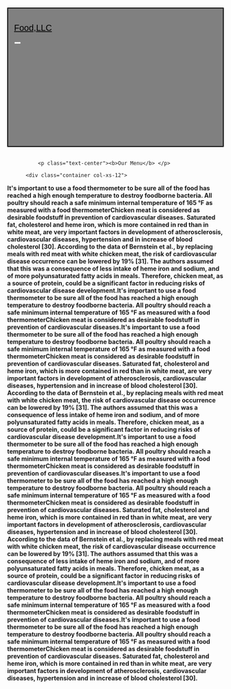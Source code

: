 

<html lang="en">
<head>
    <meta charset="UTF-8">
    <meta http-equiv="X-UA-Compatible" content="IE=edge">
    <meta name="viewport" content="width=device-width, initial-scale=1.0">
    <link rel="stylesheet" href="https://cdn.jsdelivr.net/npm/bootstrap@4.6.2/dist/css/bootstrap.min.css">
    <script src="https://cdn.jsdelivr.net/npm/jquery@3.6.3/dist/jquery.slim.min.js"></script>
    <script src="https://cdn.jsdelivr.net/npm/popper.js@1.16.1/dist/umd/popper.min.js"></script>
    <script src="https://cdn.jsdelivr.net/npm/bootstrap@4.6.2/dist/js/bootstrap.bundle.min.js"></script>
    <title>ASSIGNMENT3</title>
    <link rel="stylesheet" href="css/style.css">
<style type="text/css">
   .navbar{
    background-color: grey;
    border:2px solid black;
    padding: 1em;
    
}
@media screen and (min-width:641px) {
   .nav-item{
    visibility: hidden;

}
    }
.navbar a p{
    text-decoration: none;
    color: black;
    font-size: 20px;
    font-family: sans-serif;
    
}
.nav-item{
 
    background-color:white;
    border: 1px solid black;
}
.nav-item a p{
    
    color: black;
}
.nav-item a p:hover{
    
    color: rgba(0, 0, 0, 0.349);
}

.container{
    height: 1000px;
    background-color: grey;
}
</style>
   
</head>
<body>
    


   
          
  <nav class="navbar navbar-expand-md bg-grey navbar-dark">
    <a class="navbar-brand" href="#"> <p>Food,LLC</p> </a>
    <button class="navbar-toggler" type="button" data-toggle="collapse" data-target="#collapsibleNavbar">
      <span class="navbar-toggler-icon"></span>
    </button>
    <div class="collapse navbar-collapse" id="collapsibleNavbar">
      <ul class="navbar-nav">
        <li class="nav-item">
          <a class="nav-link" href="#"><p>Chicken</p></a>
        </li>
        <li class="nav-item">
          <a class="nav-link" href="#"><p>Beef</p></a>
        </li>
        <li class="nav-item">
          <a class="nav-link" href="#"><p>sushi</p></a>
        </li>    
      </ul>
    </div>  
  </nav>
  <br>
           
        
              <p class="text-center"><b>Our Menu</b> </p>

          <div class="container col-xs-12">
<p><b>It's important to use a food thermometer to be sure all of the food has reached a high enough temperature to destroy foodborne bacteria. All poultry should reach a safe minimum internal temperature of 165 °F as measured with a food thermometerChicken meat is considered as desirable foodstuff in prevention of cardiovascular diseases. Saturated fat, cholesterol and heme iron, which is more contained in red than in white meat, are very important factors in development of atherosclerosis, cardiovascular diseases, hypertension and in increase of blood cholesterol [30]. According to the data of Bernstein et al., by replacing meals with red meat with white chicken meat, the risk of cardiovascular disease occurrence can be lowered by 19% [31]. The authors assumed that this was a consequence of less intake of heme iron and sodium, and of more polyunsaturated fatty acids in meals. Therefore, chicken meat, as a source of protein, could be a significant factor in reducing risks of cardiovascular disease development.It's important to use a food thermometer to be sure all of the food has reached a high enough temperature to destroy foodborne bacteria. All poultry should reach a safe minimum internal temperature of 165 °F as measured with a food thermometerChicken meat is considered as desirable foodstuff in prevention of cardiovascular diseases.It's important to use a food thermometer to be sure all of the food has reached a high enough temperature to destroy foodborne bacteria. All poultry should reach a safe minimum internal temperature of 165 °F as measured with a food thermometerChicken meat is considered as desirable foodstuff in prevention of cardiovascular diseases. Saturated fat, cholesterol and heme iron, which is more contained in red than in white meat, are very important factors in development of atherosclerosis, cardiovascular diseases, hypertension and in increase of blood cholesterol [30]. According to the data of Bernstein et al., by replacing meals with red meat with white chicken meat, the risk of cardiovascular disease occurrence can be lowered by 19% [31]. The authors assumed that this was a consequence of less intake of heme iron and sodium, and of more polyunsaturated fatty acids in meals. Therefore, chicken meat, as a source of protein, could be a significant factor in reducing risks of cardiovascular disease development.It's important to use a food thermometer to be sure all of the food has reached a high enough temperature to destroy foodborne bacteria. All poultry should reach a safe minimum internal temperature of 165 °F as measured with a food thermometerChicken meat is considered as desirable foodstuff in prevention of cardiovascular diseases.It's important to use a food thermometer to be sure all of the food has reached a high enough temperature to destroy foodborne bacteria. All poultry should reach a safe minimum internal temperature of 165 °F as measured with a food thermometerChicken meat is considered as desirable foodstuff in prevention of cardiovascular diseases. Saturated fat, cholesterol and heme iron, which is more contained in red than in white meat, are very important factors in development of atherosclerosis, cardiovascular diseases, hypertension and in increase of blood cholesterol [30]. According to the data of Bernstein et al., by replacing meals with red meat with white chicken meat, the risk of cardiovascular disease occurrence can be lowered by 19% [31]. The authors assumed that this was a consequence of less intake of heme iron and sodium, and of more polyunsaturated fatty acids in meals. Therefore, chicken meat, as a source of protein, could be a significant factor in reducing risks of cardiovascular disease development.It's important to use a food thermometer to be sure all of the food has reached a high enough temperature to destroy foodborne bacteria. All poultry should reach a safe minimum internal temperature of 165 °F as measured with a food thermometerChicken meat is considered as desirable foodstuff in prevention of cardiovascular diseases.It's important to use a food thermometer to be sure all of the food has reached a high enough temperature to destroy foodborne bacteria. All poultry should reach a safe minimum internal temperature of 165 °F as measured with a food thermometerChicken meat is considered as desirable foodstuff in prevention of cardiovascular diseases. Saturated fat, cholesterol and heme iron, which is more contained in red than in white meat, are very important factors in development of atherosclerosis, cardiovascular diseases, hypertension and in increase of blood cholesterol [30].</b></p>
          </div>
</body>
